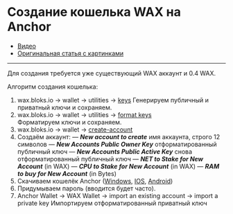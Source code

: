 # Создание кошелька WAX на Anchor
- [Видео](https://www.youtube.com/watch?v=fOrnipgcoOU)
- [Оригинальная статья с картинками](https://telegra.ph/Kak-sozdat-koshelyok-Anchor-bez-telefona-05-19)
---

Для создания требуется уже существующий WAX аккаунт и 0.4 WAX.

Алгоритм создания кошелька:
1. wax.bloks.io -> wallet -> utilities -> [keys](https://wax.bloks.io/wallet/utilities/keys)    Генерируем публичный и приватный ключи и сохраняем.
2. wax.bloks.io -> wallet -> utilities -> [format keys](https://wax.bloks.io/wallet/utilities/format-keys)    
Форматируем ключи и сохраняем.
3. wax.bloks.io -> wallet -> [create-account](https://wax.bloks.io/wallet/create-account)
4. Создаём аккаунт:
— ***New account to create***
имя аккаунта, строго 12 символов
— ***New Accounts Public Owner Key***
отформатированный публичный ключ
— ***New Accounts Public Active Key***
снова отформатированный публичный ключ
— ***NET to Stake for New Account*** (in WAX)
— ***CPU to Stake for New Account*** (in WAX)
— ***RAM to buy for New Account*** (in Bytes)
5. Скачиваем кошелёк Anchor ([Windows](https://greymass.com/en/anchor/download), [IOS](https://greymass.com/en/anchor/download), [Android](https://play.google.com/store/apps/details?id=com.greymass.anchor&hl=en_US&gl=US))
6. Придумываем пароль (вводится будет часто).
7. Anchor Wallet -> WAX Wallet -> import an existing account -> import a private key
    Импортируем отформатированный приватный ключ
